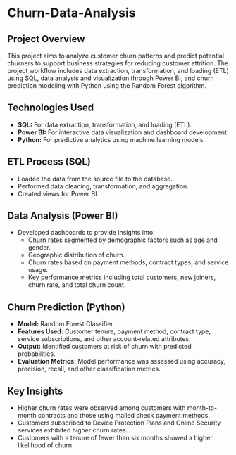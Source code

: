 # Churn-Data-Analysis

## Project Overview
This project aims to analyze customer churn patterns and predict potential churners to support business strategies for reducing customer attrition. The project workflow includes data extraction, transformation, and loading (ETL) using SQL, data analysis and visualization through Power BI, and churn prediction modeling with Python using the Random Forest algorithm.

## Technologies Used
- **SQL:** For data extraction, transformation, and loading (ETL).
- **Power BI:** For interactive data visualization and dashboard development.
- **Python:** For predictive analytics using machine learning models.

## ETL Process (SQL)
- Loaded the data from the source file to the database.
- Performed data cleaning, transformation, and aggregation.
- Created views for Power BI

## Data Analysis (Power BI)
- Developed dashboards to provide insights into:
  - Churn rates segmented by demographic factors such as age and gender.
  - Geographic distribution of churn.
  - Churn rates based on payment methods, contract types, and service usage.
  - Key performance metrics including total customers, new joiners, churn rate, and total churn count.

## Churn Prediction (Python)
- **Model:** Random Forest Classifier
- **Features Used:** Customer tenure, payment method, contract type, service subscriptions, and other account-related attributes.
- **Output:** Identified customers at risk of churn with predicted probabilities.
- **Evaluation Metrics:** Model performance was assessed using accuracy, precision, recall, and other classification metrics.

## Key Insights
- Higher churn rates were observed among customers with month-to-month contracts and those using mailed check payment methods.
- Customers subscribed to Device Protection Plans and Online Security services exhibited higher churn rates.
- Customers with a tenure of fewer than six months showed a higher likelihood of churn.
